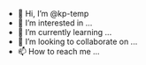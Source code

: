 - 👋 Hi, I’m @kp-temp
- 👀 I’m interested in ...
- 🌱 I’m currently learning ...
- 💞️ I’m looking to collaborate on ...
- 📫 How to reach me ...

<!---
kp-temp/kp-temp is a ✨ special ✨ repository because its `README.md` (this file) appears on your GitHub profile.
You can click the Preview link to take a look at your changes.
--->
